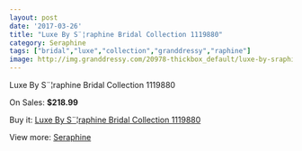 ```yaml
---
layout: post
date: '2017-03-26'
title: "Luxe By S¨¦raphine Bridal Collection 1119880"
category: Seraphine
tags: ["bridal","luxe","collection","granddressy","raphine"]
image: http://img.granddressy.com/20978-thickbox_default/luxe-by-sraphine-bridal-collection-1119880.jpg
---
```

Luxe By S¨¦raphine Bridal Collection 1119880

On Sales: **$218.99**
<a href="https://www.granddressy.com/en/seraphine/19952-luxe-by-sraphine-bridal-collection-1119880.html"><amp-img layout="responsive" width="600" height="600" src="//img.granddressy.com/20978-thickbox_default/luxe-by-sraphine-bridal-collection-1119880.jpg" alt="Luxe By S¨¦raphine Bridal Collection 1119880 0" /></a>

Buy it: [Luxe By S¨¦raphine Bridal Collection 1119880](https://www.granddressy.com/en/seraphine/19952-luxe-by-sraphine-bridal-collection-1119880.html "Luxe By S¨¦raphine Bridal Collection 1119880")

View more: [Seraphine](https://www.granddressy.com/en/142-seraphine "Seraphine")